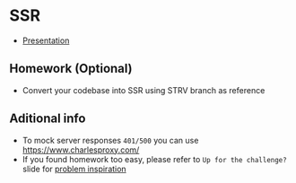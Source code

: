 # SSR

- [Presentation](https://docs.google.com/presentation/d/1JCvCloP-MmZAFA6oY0tCUs6jVs_pIzUavwJMl5UYtPY/edit)

## Homework (Optional)

- Convert your codebase into SSR using STRV branch as reference

## Aditional info

- To mock server responses `401/500` you can use https://www.charlesproxy.com/
- If you found homework too easy, please refer to `Up for the challenge?` slide for [problem inspiration](https://docs.google.com/presentation/d/1JCvCloP-MmZAFA6oY0tCUs6jVs_pIzUavwJMl5UYtPY/edit#slide=id.g56a65efc51_0_57)
